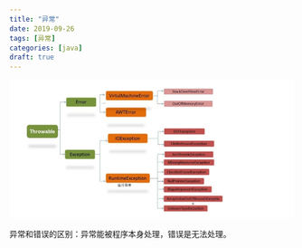 ```yaml
---
title: "异常"
date: 2019-09-26
tags: [异常]
categories: [java]
draft: true
---
```


![异常层次结构图](../../static/java/异常层次结构图.png "异常层次结构图")

异常和错误的区别：异常能被程序本身处理，错误是无法处理。